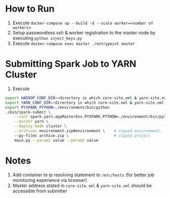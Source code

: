 # How to Run
1. Execute `docker-compose up --build -d --scale worker=<number of workers>`
1. Setup passwordless ssh & worker registration to the master node by executing `python inject_keys.py`
1. Execute `docker-compose exec master ./entrypoint master`

# Submitting Spark Job to YARN Cluster
1. Execute
```bash
export HADOOP_CONF_DIR=<directory in which core-site.xml & yarn-site.xml exist>
export YARN_CONF_DIR=<directory in which core-site.xml & yarn-site.xml exist>
export PYSPARK_PYTHON=./environment/bin/python
./bin/spark-submit \
    --conf spark.yarn.appMasterEnv.PYSPARK_PYTHON=./environment/bin/python \
    --master yarn \
    --deploy-mode cluster \
    --archives environment.zip#environment \    # zipped environment, for simplicity you can use `conda-pack`
    --py-files archive.zip \                    # zipped project
    main.py --param1 value --param2 value
```

# Notes
1. Add container to ip resolving statement to `/etc/hosts` (for better job monitoring experience via browser)
1. Master address stated in `core-site.xml` & `yarn-site.xml` should be accessible from submitter
